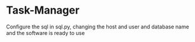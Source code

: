 # Task-Manager
Configure the sql in sql.py, changing the host and user and database name and the software is ready to use
